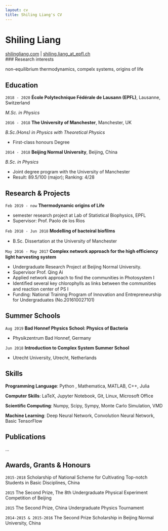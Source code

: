 ```yaml
---
layout: cv
title: Shiling Liang's CV
---
```

# Shiling Liang
<div id="webaddress">
<a href="shilingliang.com">shilingliang.com</a>
| <a href="shiling.liang@epfl.ch">shiling.liang_at_epfl.ch</a>
</div>
### Research interests

non-equilibrium thermodynamics, compelx systems, origins of life

## Education

`2018 - 2020`
**École Polytechnique Fédérale de Lausann (EPFL)**, Lausanne, Switzerland

 *M.Sc. in Physics*


`2016 - 2018`
**The University of Manchester**, Manchester, UK 

*B.Sc.(Hons) in Physics with Theoretical Physics*
- First-class honours Degree

`2014 - 2018`
**Beijing Normal University**, Beijing, China

*B.Sc. in Physics*
- Joint degree program with the University of Manchester
- Result: 89.5/100 (major); Ranking: 4/28

## Research & Projects

`Feb 2019 - now`
 **Thermodynamic origins of Life**
  - semester research project at Lab of Statistical Biophysics, EPFL
  - Supervisor: Prof. Paolo de los Rios

`Feb 2018 - Jun 2018`
 **Modelling of bacteiral bioﬁlms**
  - B.Sc. Dissertation at the University of Manchester 

`May 2016 - May 2017`
**Complex network approach for the high eﬃciency light harvesting system** 
  - Undergraduate Research Project at Beijing Normal University. 
  - Supervisor Prof. Qing Ai
  - Applied network approach to find the communities in Photosystem I
  - Identiﬁed several key chlorophylls as links between the communities and reaction center of PS I
  - Funding: National Training Program of Innovation and Entrepreneurship for Undergraduates (No.201610027101)

## Summer Schools


`Aug 2019`
 **Bad Honnef Physics School: Physics of Bacteria**
   - Physikzentrum Bad Honnef, Germany

`Jun 2018`
 **Introduction to Complex System Summer School**
  - Utrecht University, Utrecht, Netherlands



## Skills

**Programming Language**: Python , Mathematica, MATLAB, C++, Julia

**Computer Skills**:  LaTeX, Jupyter Notebook, Git, Linux, Microsoft Office

**Scientific Computing**: Numpy, Scipy, Sympy, Monte Carlo Simulation, VMD

**Machine Learning**: Deep Neural Network, Convolution Neural Network, Basic TensorFlow

## Publications

...

## Awards, Grants & Honours

`2015-2018` 
Scholarship of National Scheme for Cultivating Top-notch Students in Basic Disciplines, China

`2015`
The Second Prize, The 8th Undergraduate Physical Experiment Competition of Beijing 

`2015`
The Second Prize, China Undergraduate Physics Tournament

`2014-2015 & 2015-2016`
The Second Prize Scholarship in Beijing Normal University, China 

<!-- ### Footer

Last updated: May 2019 -->
